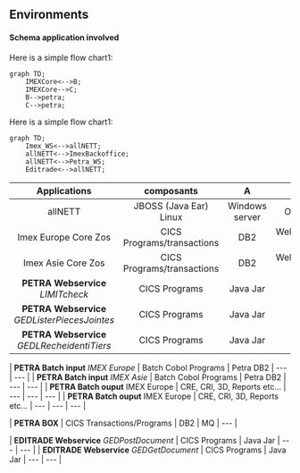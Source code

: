 
## Environments 

#### Schema application involved

Here is a simple flow chart1:

```mermaid
graph TD;
    IMEXCore<-->B;
    IMEXCore-->C;
    B-->petra;
    C-->petra;
```

Here is a simple flow chart1:

```mermaid
graph TD;
    Imex_WS<-->allNETT;
    allNETT<-->ImexBackoffice;
    allNETT<-->Petra_WS;
    Editrade<-->allNETT;    
```




| Applications | composants | A | B | C |
| :---: | :---: | :---: | :---: | :---: |
| allNETT | JBOSS (Java Ear) Linux | Windows server | Oracle (OCP) | --- |
| Imex Europe Core Zos| CICS Programs/transactions | DB2 | Websphere(IMEX Java Ear) | Websphere(IMEX Viever Java Ear) |
| Imex Asie Core Zos| CICS Programs/transactions | DB2 | Websphere(IMEX Java Ear) | Websphere(IMEX Viever Java Ear) |
| **PETRA Webservice** _LIMITcheck_ | CICS Programs | Java Jar | --- |  --- |
| **PETRA Webservice** *GEDListerPiecesJointes* | CICS Programs | Java Jar | --- |  --- |
| **PETRA Webservice** *GEDLRecheidentiTiers* | CICS Programs | Java Jar | --- |  --- |


| **PETRA Batch input** *IMEX Europe* | Batch Cobol Programs | Petra DB2 |  --- |  --- |
| **PETRA Batch input** *IMEX Asie* | Batch Cobol Programs | Petra DB2 |  --- |  --- |
| **PETRA Batch ouput** IMEX Europe | CRE, CRI, 3D, Reports etc... | --- |  --- |  --- |
| **PETRA Batch ouput** IMEX Europe | CRE, CRI, 3D, Reports etc... | --- |  --- |  --- |

| **PETRA BOX** | CICS Transactions/Programs | DB2 | MQ | --- |

| **EDITRADE Webservice** *GEDPostDocument* | CICS Programs | Java Jar | --- |  --- |
| **EDITRADE Webservice** *GEDGetDocument* | CICS Programs | Java Jar | --- |  --- |
